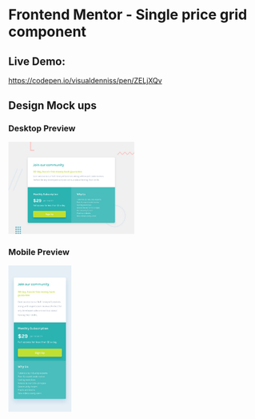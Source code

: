 # Frontend Mentor - Single price grid component

## Live Demo: 

https://codepen.io/visualdenniss/pen/ZELjXQv

## Design Mock ups

### Desktop Preview

<img src="./design/desktop-preview.jpg" alt="desktop-mockup" width="50%"/>

### Mobile Preview

<img src="./design/mobile-design.jpg" alt="mobile-mockup" width="25%"/>


